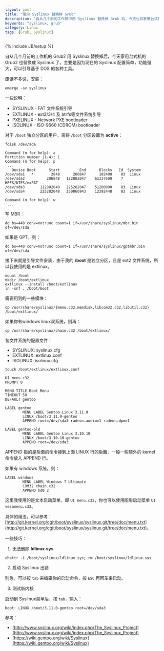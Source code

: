 ```yaml
---
layout: post
title: "使用 Syslinux 替换掉 Grub"
description: "自从几个前的工作机中用 Syslinux 替换掉 Grub 后，今天也将家用台式机的 Grub 用 Syslinux 替换掉了。"
keywords: "syslinux, grub"
category: Linux
tags: [Grub, Syslinux]
---
```

{% include JB/setup %}

自从几个月前的工作机的 Grub2 用 Syslinux 替换掉后，今天家用台式机的 Grub2 也替换成 Syslinux 了。主要是因为现在的 Syslinux 配置简单，功能强大，可以引导基于 DOS 的各种工具。

废话不多说，安装：

    emerge -av syslinux

一些说明：

- SYSLINUX - FAT 文件系统引导
- EXTLINUX - ext2/3/4 及 btrfs等文件系统引导
- PXELINUX - Network PXE bootloader
- ISOLINUX - ISO-9660 (CDROM) bootloader

<!-- more -->
对于 `/boot` 独立分区的用户，需将 `/boot` 分区设置为 **active**：

```
fdisk /dev/sda

Command (m for help): a
Partition number (1-4): 1
Command (m for help): p
 ...
   Device Boot      Start         End      Blocks   Id  System
/dev/sda1   *        2048      206847      102400    83  Linux
/dev/sda2          206848   122882047    61337600    7   HPFS/NTFS/exFAT
/dev/sda3       122882048   225282047    51200000    83  Linux
/dev/sda4       225282048   250066943    12392448    83  Linux

Command (m for help): w
 ...
```

写 MBR：

    dd bs=440 conv=notrunc count=1 if=/usr/share/syslinux/mbr.bin of=/dev/sda

如果是 GPT，则：

    dd bs=440 conv=notrunc count=1 if=/usr/share/syslinux/gptmbr.bin of=/dev/sda

接下来就是引导文件安装，由于我的 **/boot** 是独立分区，且是 ext2 文件系统，所以我使用的是 extlinux。

    mount /boot
    mkdir /boot/extlinux
    extlinux --install /boot/extlinux
    ln -snf . /boot/boot

需要用到的一些模块：

    cp /usr/share/syslinux/{menu.c32,memdisk,libcom32.c32,libutil.c32} /boot/extlinux/

如果你有windows linux双系统，则再：

    cp /usr/share/syslinux/chain.c32 /boot/extlinux/

各文件系统的配置文件：

- SYSLINUX: syslinux.cfg
- EXTLINUX: extlinux.conf
- ISOLINUX: isolinux.cfg

```
touch /boot/extlinux/extlinux.conf

UI menu.c32
PROMPT 0

MENU TITLE Boot Menu
TIMEOUT 50
DEFAULT gentoo

LABEL gentoo
        MENU LABEL Gentoo Linux 3.11.0
        LINUX /boot/3.11.0-gentoo
        APPEND root=/dev/sda3 radeon.audio=1 radeon.dpm=1

LABEL gentoo-old
        MENU LABEL Gentoo Linux 3.10.10
        LINUX /boot/3.10.10-gentoo
        APPEND root=/dev/sda3
```

APPEND 指的是后面的命令接到上面 LINUX 行的后面，一般一些额外的 kernel 命令放入 APPEND 行。

如果有 windows 系统，则：

```
LABEL windows
        MENU LABEL Windows 7 Ultimate
        COM32 chain.c32
        APPEND hd0 2
```
这里我使用的是文本启动菜单，即 `UI menu.c32`，你也可以使用图形启动菜单 `UI vesamenu.c32`。

具体的用法，可以参考：[http://git.kernel.org/cgit/boot/syslinux/syslinux.git/tree/doc/menu.txt](http://git.kernel.org/cgit/boot/syslinux/syslinux.git/tree/doc/menu.txt)。

一些技巧：

1. 无法删除 **ldlinux.sys**

  `chattr -i /boot/syslinux/ldlinux.sys; rm /boot/syslinux/ldlinux.sys`

2. 启动 Syslinux 出错

  别急，可以按 `tab` 来编辑你的启动命令，按 `ESC` 再回车来启动。

3. 测试新内核

  启动到 Syslinux菜单后，按 `tab`，输入：

  `boot: LINUX /boot/3.11.0-gentoo root=/dev/sda3`

参考：

- [http://www.syslinux.org/wiki/index.php/The_Syslinux_Project](http://www.syslinux.org/wiki/index.php/The_Syslinux_Project)
- [https://wiki.gentoo.org/wiki/Syslinux](https://wiki.gentoo.org/wiki/Syslinux)
